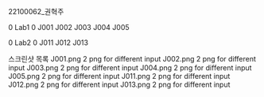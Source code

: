 22100062_권혁주

0 Lab1 0
J001
J002
J003
J004
J005

0 Lab2 0
J011
J012
J013

스크린샷 목록
J001.png
2 png for different input
J002.png
2 png for different input
J003.png
2 png for different input
J004.png
2 png for different input
J005.png
2 png for different input
J011.png
2 png for different input
J012.png
2 png for different input
J013.png
2 png for different input